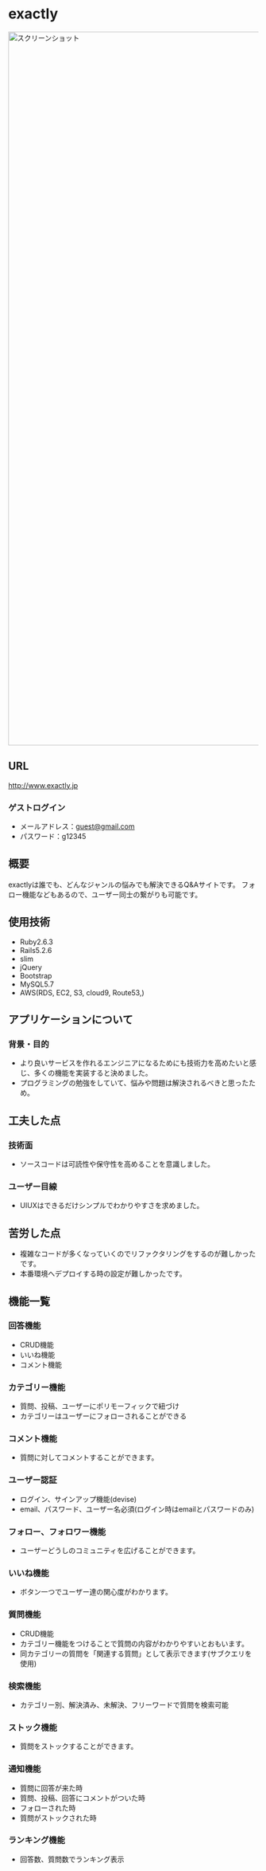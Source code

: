 # exactly
<img width="1433" alt="スクリーンショット" src="https://user-images.githubusercontent.com/87183507/138557348-18a401f4-6419-4f08-bd46-dd81733d620a.jpg">

## URL
http://www.exactly.jp

### ゲストログイン
- メールアドレス：guest@gmail.com
- パスワード：g12345


## 概要
exactlyは誰でも、どんなジャンルの悩みでも解決できるQ&Aサイトです。
フォロー機能などもあるので、ユーザー同士の繋がりも可能です。

## 使用技術

- Ruby2.6.3
- Rails5.2.6
- slim
- jQuery
- Bootstrap
- MySQL5.7
- AWS(RDS, EC2, S3, cloud9, Route53,)

## アプリケーションについて
### 背景・目的
- より良いサービスを作れるエンジニアになるためにも技術力を高めたいと感じ、多くの機能を実装すると決めました。
- プログラミングの勉強をしていて、悩みや問題は解決されるべきと思ったため。

## 工夫した点
### 技術面
- ソースコードは可読性や保守性を高めることを意識しました。
### ユーザー目線
- UIUXはできるだけシンプルでわかりやすさを求めました。

## 苦労した点
- 複雑なコードが多くなっていくのでリファクタリングをするのが難しかったです。
- 本番環境へデプロイする時の設定が難しかったです。

## 機能一覧
### 回答機能
- CRUD機能
- いいね機能
- コメント機能

### カテゴリー機能
- 質問、投稿、ユーザーにポリモーフィックで紐づけ
- カテゴリーはユーザーにフォローされることができる

### コメント機能
- 質問に対してコメントすることができます。

### ユーザー認証
- ログイン、サインアップ機能(devise)
- email、パスワード、ユーザー名必須(ログイン時はemailとパスワードのみ)

### フォロー、フォロワー機能
- ユーザーどうしのコミュニティを広げることができます。

### いいね機能
- ボタン一つでユーザー達の関心度がわかります。

### 質問機能
- CRUD機能
- カテゴリー機能をつけることで質問の内容がわかりやすいとおもいます。
- 同カテゴリーの質問を「関連する質問」として表示できます(サブクエリを使用)

### 検索機能
- カテゴリー別、解決済み、未解決、フリーワードで質問を検索可能

### ストック機能
- 質問をストックすることができます。

### 通知機能
- 質問に回答が来た時
- 質問、投稿、回答にコメントがついた時
- フォローされた時
- 質問がストックされた時

### ランキング機能
- 回答数、質問数でランキング表示

